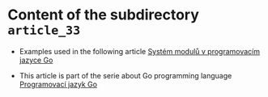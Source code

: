# Content of the subdirectory `article_33`

  * Examples used in the following article
  [Systém modulů v programovacím jazyce Go](https://www.root.cz/clanky/system-modulu-v-programovacim-jazyce-go/)

  * This article is part of the serie about Go programming language
  [Programovací jazyk Go](https://www.root.cz/serialy/programovaci-jazyk-go/)

